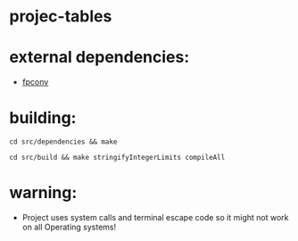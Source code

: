 # projec-tables

# external dependencies:

- [fpconv](https://github.com/night-shift/fpconv.git)

# building:

`cd src/dependencies && make`

`cd src/build && make stringifyIntegerLimits compileAll`

# warning:

- Project uses system calls and terminal escape code so it might not work on all Operating systems!

